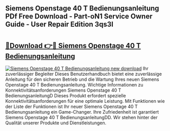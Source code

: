 ## Siemens Openstage 40 T Bedienungsanleitung PDf Free Download - Part-oN1 Service Owner Guide - User Repair Edition 3qs3I

# <h2><a href="http://df662uy.blite.top/?on=Siemens+Openstage+40+T+Bedienungsanleitung">🔗Download 👉🔴 Siemens Openstage 40 T Bedienungsanleitung</a></h2>

[![Siemens Openstage 40 T Bedienungsanleitung new download](https://i.imgur.com/lujVjoI.png)](http://df662uy.blite.top/?on=Siemens+Openstage+40+T+Bedienungsanleitung)
Ihr zuverlässiger Begleiter Dieses Benutzerhandbuch bietet eine zuverlässige Anleitung für den sicheren Betrieb und die Wartung Ihres neuen Siemens Openstage 40 T Bedienungsanleitung. Wichtige Informationen zu Konnektivitätsanforderungen Siemens Openstage 40 T BedienungsanleitungD Dieses Produkt erfordert spezielle Konnektivitätsanforderungen für eine optimale Leistung. Mit Funktionen wie der Liste der Funktionen ist Ihr neuer Siemens Openstage 40 T Bedienungsanleitung ein Game-Changer. Ihre Zufriedenheit ist garantiert Siemens Openstage 40 T BedienungsanleitungDD. Wir stehen hinter der Qualität unserer Produkte und Dienstleistungen.
